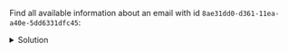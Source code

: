Find all available information about an email with id `8ae31dd0-d361-11ea-a40e-5dd6331dfc45`:

<details>
  <summary>Solution</summary>

```
SELECT id, "to", "from",
       toTimestamp(id) AS timestamp,
       subject, body,
       attachments
FROM emails
WHERE id = 8ae31dd0-d361-11ea-a40e-5dd6331dfc45;
```{{execute}}

</details>

<br/>

Notice the file names and sizes (measured in kilobytes) in column `attachments`. For more efficient retrieval, we can assume that larger files are split into 
chunks of 1000KB or less. For example, a 530KB file can be stored as one chunk, while a 2416KB file has to be stored using 3 chunks.  
